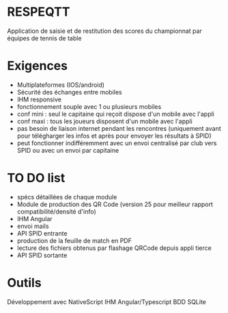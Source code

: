 # RESPEQTT
Application de saisie et de restitution des scores du championnat par équipes de tennis de table

# Exigences
- Multiplateformes (IOS/android)
- Sécurité des échanges entre mobiles
- IHM responsive
- fonctionnement souple avec 1 ou plusieurs mobiles
- conf mini : seul le capitaine qui reçoit  dispose d'un mobile avec l'appli
- conf maxi : tous les joueurs disposent d'un mobile avec l'appli
- pas besoin de liaison internet pendant les rencontres (uniquement avant pour télégharger les infos et après pour envoyer les résultats à SPID)
- peut fonctionner indifféremment avec un envoi centralisé  par club vers SPID ou avec un envoi par capitaine

# TO DO list
- spécs détaillées de chaque module	
- Module de production des QR Code (version 25 pour meilleur rapport compatibilité/densité d'info)
- IHM Angular
- envoi mails
- API SPID entrante
- production de la feuille de match en PDF
- lecture des fichiers obtenus par flashage QRCode depuis appli tierce
- API SPID sortante

# Outils
Développement avec NativeScript
IHM Angular/Typescript
BDD SQLite

